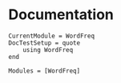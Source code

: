 # Documentation

```@meta
CurrentModule = WordFreq
DocTestSetup = quote
    using WordFreq
end
```

```@autodocs
Modules = [WordFreq]
```

